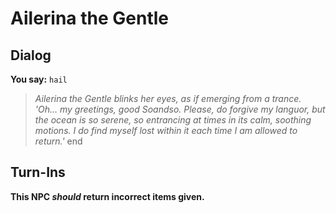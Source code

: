 # Ailerina the Gentle


## Dialog

**You say:** `hail`



>*Ailerina the Gentle blinks her eyes, as if emerging from a trance. 'Oh... my greetings, good Soandso. Please, do forgive my languor, but the ocean is so serene, so entrancing at times in its calm, soothing motions. I do find myself lost within it each time I am allowed to return.'*
end



## Turn-Ins



**This NPC *should* return incorrect items given.**

